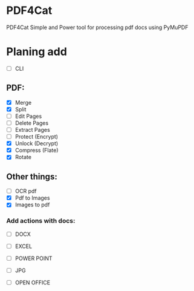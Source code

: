 # PDF4Cat
PDF4Cat Simple and Power tool for processing pdf docs using PyMuPDF

# Planing add
- [ ] CLI
## PDF:
- [X] Merge
- [X] Split
- [ ] Edit Pages
- [ ] Delete Pages
- [ ] Extract Pages
- [ ] Protect (Encrypt)
- [X] Unlock (Decrypt)
- [X] Compress (Flate)
- [X] Rotate

## Other things:
- [ ] OCR pdf
- [X] Pdf to Images
- [X] Images to pdf
### Add actions with docs:
- [ ] DOCX
- [ ] EXCEL
- [ ] POWER POINT
- [ ] JPG
- [ ] OPEN OFFICE

